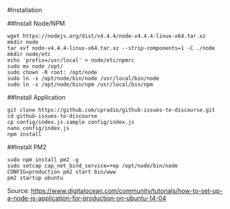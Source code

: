 #Installation

##Install Node/NPM
```
wget https://nodejs.org/dist/v4.4.4/node-v4.4.4-linux-x64.tar.xz
mkdir node
tar xvf node-v4.4.4-linux-x64.tar.xz --strip-components=1 -C ./node
mkdir node/etc
echo 'prefix=/usr/local' > node/etc/npmrc
sudo mv node /opt/
sudo chown -R root: /opt/node
sudo ln -s /opt/node/bin/node /usr/local/bin/node
sudo ln -s /opt/node/bin/npm /usr/local/bin/npm
```

##Install Application
```
git clone https://github.com/cpradio/github-issues-to-discourse.git
cd github-issues-to-discourse
cp config/index.js.sample config/index.js
nano config/index.js
npm install
```

##Install PM2
```
sudo npm install pm2 -g
sudo setcap cap_net_bind_service=+ep /opt/node/bin/node
CONFIG=production pm2 start bin/www
pm2 startup ubuntu
```

Source: https://www.digitalocean.com/community/tutorials/how-to-set-up-a-node-js-application-for-production-on-ubuntu-14-04